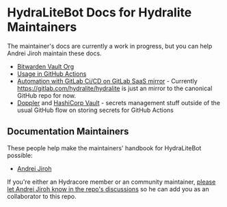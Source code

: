 # HydraLiteBot Docs for Hydralite Maintainers

The maintainer's docs are currently a work in progress, but you can help Andrei Jiroh maintain these docs.

* [Bitwarden Vault Org](./bitwarden-org-vault.md)
* [Usage in GitHub Actions](./github-actions.md)
* [Automation with GitLab Ci/CD on GitLab SaaS mirror](./gitlab-cicd.md) - Currently <https://gitlab.com/hydralite/hydralite> is just an mirror to the canonical GitHub repo for now.
* [Doppler](./doopler.md) and [HashiCorp Vault](./hashicorp-vault.md) - secrets management stuff outside of the usual GitHub flow on storing secrets for GitHub Actions

## Documentation Maintainers

These people help make the maintainers' handbook for HydraLiteBot possible:
* [Andrei Jiroh](https://github.com/ajhalili2006)

If you're either an Hydracore member or an community maintainer, [please let Andrei Jiroh know in the repo's discussions](https://github.com/hydralitebot/hydralitebot/discussions)
so he can add you as an collaborator to this repo.
